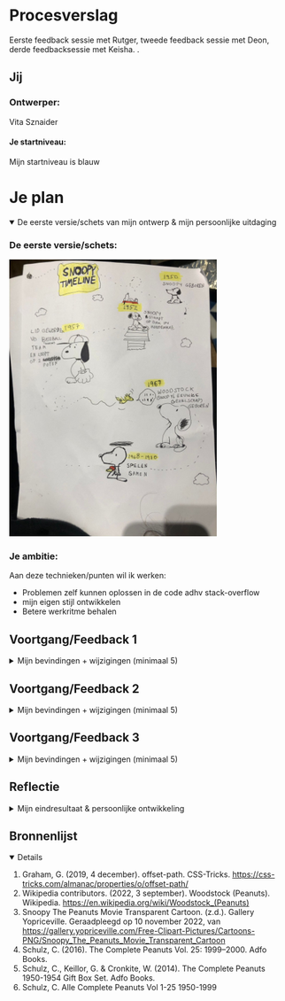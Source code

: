 # Procesverslag
Eerste feedback sessie met Rutger, tweede feedback sessie met Deon, derde feedbacksessie met Keisha. . 


## Jij

### Ontwerper:
Vita Sznaider

#### Je startniveau:
Mijn startniveau is blauw




# Je plan

<details open>
  <summary>De eerste versie/schets van mijn ontwerp & mijn persoonlijke uitdaging</summary>

  ### De eerste versie/schets:
  <img src="readme-images/schets.jpg" width ="375px" alt="eerste schets">


  ### Je ambitie: 
  Aan deze technieken/punten wil ik werken:
  - Problemen zelf kunnen oplossen in de code adhv stack-overflow
  - mijn eigen stijl ontwikkelen
  - Betere werkritme behalen
</details>




## Voortgang/Feedback 1

<details>
  <summary>Mijn bevindingen + wijzigingen (minimaal 5)</summary>

  ### Bevinding 1:
  In de eerste feedback sessie zei Rutger dat mijn schets leuk is maar dat ik na moet denken over wat hem uniek maakt.

  #### oplossing:
  Ik heb de vormgeving van Snoopy overgenomen met kromme lijnen en een naïef opmaak. 


  ### Bevinding 2:
  Tip: Je kan de "comic" vormgeving aanhouden met vierkante blokken en horizontal scrolling
  #### oplossing:
  Ik heb de ordered list in een flexbox gestopt en deze wordt horizontaal weergegeven
  <img src="readme-images/eerstepagina.png" width ="375px" alt="eerste pagina">

  ### Bevinding 3:
  Je zou ook de tekenstijl kunnen toevoegen en gebruik maken van zwart/wit van de oude snoopy
  #### oplossing:
  Ik heb de tekenstijl toegevoegd door consistent te zijn met de svg's die ik plaats en de minimalistische tekenstijl. 
 
  ### Bevinding 4:
  Je moet nadenken over interacties
  #### oplossing:
  Ik ging meteen aan de slag en heb een animatie van vliegende woodstock gemaakt. 

  ### Bevinding 5:
  Goed idee, snoopy heeft veel uiterlijken om uit te werken.  
  #### oplossing:
  Ik heb verschillende vormen van Snoopy gekozen om in mijn tijdlijn weer te geven, om een overzichtelijk beeld te geven. 


  ### Bevinding 6:
  Lijkt te veel op een tijdlijn
  <img src="readme-images/tweedepagina.png" width="375px" alt="tweede ontwikkeling in de pagina 'knoppen'">  
  #### oplossing:
  Snoopy fases als actuele snoopy's uit de geschiedenis weergegeven
  <img src="readme-images/derdepagina.png" width="375px" alt="derde ontwikkeling in de pagina met snoopys">  
</details>




## Voortgang/Feedback 2

<details>
  <summary>Mijn bevindingen + wijzigingen (minimaal 5)</summary>
  
  ### Bevinding 1:
  Deon zei dat mijn kleurenpalet rood mist
  #### oplossing:
  Ik heb een rood huisje van Snoopy als achtergrond toegevoegd



  ### Bevinding 2:
  Er waren geen states.

  #### oplossing:
  Ik heb een hover state toegevoegd waarbij de buttons groter worden. Voor focus heb ik geexperimenteerd maar was mij niet echt gelukt, was alsnog tevreden met dat je via tab de buttons nog steeds kan selecteren. 


  ### Bevinding 3:
  Alt text miste in sommige afbeeldingen

  #### oplossing:
  Alt text aan alle foto's toegevoegd.


  ### Bevinding 4:
  Kleuren waren niet met variabelen (CSS properties) gemaakt
  #### oplossing:
  Alle kleuren aangepast en staan nu in de properties.
  

  ### Bevinding 5:
  Er zijn pixels bij sommige plekken.
  #### oplossing:
  Ik heb de pixels vervangen door toegestaan relative units (meestal em)


  ### Bevinding 5:
  *Je hebt Snoopy gekozen, niet woodstock*
  #### oplossing:
  Ik heb verder meer gefocust op Snoopy zelf dan zijn beste vriend, ook al doen ze alles samen. Interacties met Snoopy bedacht en gemaakt.

</details>




## Voortgang/Feedback 3

<details>
  <summary>Mijn bevindingen + wijzigingen (minimaal 5)</summary>
  
  ### Bevinding 1:
  In de CSS miste er per onderdeel een kopje
  #### oplossing:
  Heb de code geformat met CSS formatter en beautify, spaties toegevoegd en kopjes.


  ### Bevinding 2:
  Bronnen misten 
  #### oplossing:
  Heb de bronnen toegevoegd



  ### Bevinding 3:
  de wolken vliegen over de plaatjes heen
  <img src="readme-images/vierdepagina.png" width="375px" alt="vierde ontwikkeling in de pagina met wolken op de plaatjes">  
  #### oplossing:
  Heb de wolken bij de details pagina's weggehaald/uitgezet (display:none gegeven aan de header)
  <img src="readme-images/zonderwolken.png" width="375px" alt="vierde ontwikkeling in de pagina zonder wolken op de plaatjes">  
 
 
  ### Bevinding 2:
  Secties die ik niet ga gebruiken staan nog overal
  #### oplossing:
  Heb de regels die ik nier had gebruikt weggehaald.





</details>




## Reflectie

<details>
  <summary>Mijn eindresultaat & persoonlijke ontwikkeling</summary>

  ### Je uitkomst - karakteristiek screenshot(s):
  <img src="readme-images/huidigontwerp.png" width="375px" alt="huidig ontwerp">


  ### Dit ging goed/Heb ik geleerd: 
Woodstock animatie is waar ik de meeste complimenten voor heb gekregen.

Het ontwerp is mooier geworden dan mijn vrienden en familie hebben bedacht. 

Ik ben nu gewend aan de werkritme waaraan ik wou wennen.

ik heb meerdere dingen geleerd, waaronder:
-voor bijna elk probleem is een *stack overflow* post. In hoeverre de code die daar aangeboden wordt betrouwbaar/ethisch is is aan de ontwerper te bepalen. 
-met svg's hebben we meer controle over de *texture* van wat we proberen te creeren. 
-*offset path* is de manier om een element op jouw manier te animeren.
-last-of-type(2) bestaat niet, alleen *nth-last-of-type(2)*.
-Het is onderandere daarom verstandig om geen selectors van last-of-type te gebruiken als je nog niet klaar bent met je 'types.'
-Goed om vanuit het hart te werken omdat je dan meer zin hebt in het project, ipv constant betere en ingewikkeldere codepens te zoeken.
-kleuren moeten in root:.(css properties)
  <img src="readme-images/huidigontwerp.png" width="375px" alt="nogmaals mijn mooie index met de mooie kleine details in de h1">


  ### Dit was lastig/Is niet gelukt:
Aan het einde van het project kreeg ik steeds de plaatjes van de strips in beeld bij mijn index. Dat was niet de bedoeling.
Ik weet bijna zeker dat er een manier is om ze eenmaal te verstoppen zonder *veel regels code voor elk element*. 
Ik had ook graag andere achtergronden en spraak svg'tjes gemaakt. Aangezien het onverwachte urenlang duurde voordat ik de comics weer zelfstandig weg kreeg van mijn index maak ik me zorgen dat het net vlakbij de deadline mis kan gaan, die risico nemen doe ik niet. Maar ook omdat de pagina anders te druk wordt.

  <img src="readme-images/fail.jpg" width="375px" alt="jammer">
  <img src="readme-images/fail2.jpg" width="375px" alt="jammer2">

</details>




## Bronnenlijst

<details open>


1. Graham, G. (2019, 4 december). offset-path. CSS-Tricks. https://css-tricks.com/almanac/properties/o/offset-path/
2. Wikipedia contributors. (2022, 3 september). Woodstock (Peanuts). Wikipedia. https://en.wikipedia.org/wiki/Woodstock_(Peanuts)
3. Snoopy The Peanuts Movie Transparent Cartoon. (z.d.). Gallery Yopriceville. Geraadpleegd op 10 november 2022, van https://gallery.yopriceville.com/Free-Clipart-Pictures/Cartoons-PNG/Snoopy_The_Peanuts_Movie_Transparent_Cartoon
4. Schulz, C. (2016). The Complete Peanuts Vol. 25: 1999–2000. Adfo Books.
5. Schulz, C., Keillor, G. & Cronkite, W. (2014). The Complete Peanuts 1950-1954 Gift Box Set. Adfo Books.
6. Schulz, C. Alle Complete Peanuts Vol 1-25 1950-1999

</details>